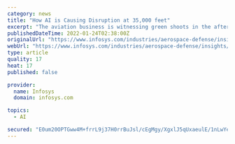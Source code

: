 ```yaml
---
category: news
title: "How AI is Causing Disruption at 35,000 feet"
excerpt: "The aviation business is witnessing green shoots in the aftermath of the COVID-19 pandemic. Global economic recovery may also renew d"
publishedDateTime: 2022-01-24T02:38:00Z
originalUrl: "https://www.infosys.com/industries/aerospace-defense/insights/causing-disruption.html"
webUrl: "https://www.infosys.com/industries/aerospace-defense/insights/causing-disruption.html"
type: article
quality: 17
heat: 17
published: false

provider:
  name: Infosys
  domain: infosys.com

topics:
  - AI

secured: "E0um20OPTGww4M+frrL9j37H0rrBuJsl/cEgMgy/XgxlJ5qUxaeulE/1nLwYeh3oD3SyllZJGPoSO9pFWTmJzYKCa/wuWn7jfxDh0F8y/gz0QXtRUoT+Q/1NkpbDHFlq56fxdsDm0tVPWpnS6HaOsXpA+9heTrq/zl0sFQo3VspT8retOHeVI8hH2mKBFgt9z3l4SQSjXLYoU/6oqxCJSUB/rP3atUl+k3cmEFL2JNxTyp6y4IOIzj3niznYJRyV85jE1vEMR+oY4WWGDHzi5fCQMVCVYidNLOKRX4qSr+Jc1yyIghZewZbuAD2SRmZ8QWZR4Sh6AcHUx9KZfhSHwefz8bBED18owzG9w0hbXak=;QyKkiqpqL/1uR4NnGShMzw=="
---
```


